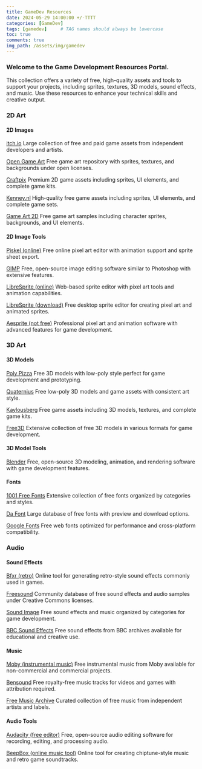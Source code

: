 ```yaml
---
title: GameDev Resources
date: 2024-05-29 14:00:00 +/-TTTT
categories: [GameDev]
tags: [gamedev]     # TAG names should always be lowercase
toc: true
comments: true
img_path: /assets/img/gamedev
---
```

### Welcome to the Game Development Resources Portal.
This collection offers a variety of free, high-quality assets and tools to support your projects, including sprites, textures, 3D models, sound effects, and music. Use these resources to enhance your technical skills and creative output.

### 2D Art

#### 2D Images

[itch.io](https://itch.io/game-assets/free/tag-2d)
Large collection of free and paid game assets from independent developers and artists.

[Open Game Art](https://opengameart.org/)
Free game art repository with sprites, textures, and backgrounds under open licenses.

[Craftpix](https://craftpix.net/)
Premium 2D game assets including sprites, UI elements, and complete game kits.

[Kenney.nl](https://www.kenney.nl/assets/category:2D?sort=update)
High-quality free game assets including sprites, UI elements, and complete game sets.

[Game Art 2D](https://www.gameart2d.com/freebies)
Free game art samples including character sprites, backgrounds, and UI elements.

#### 2D Image Tools

[Piskel (online)](https://www.piskelapp.com/)
Free online pixel art editor with animation support and sprite sheet export.

[GIMP](https://www.gimp.org/)
Free, open-source image editing software similar to Photoshop with extensive features.

[LibreSprite (online)](https://libresprite.github.io/online/)
Web-based sprite editor with pixel art tools and animation capabilities.

[LibreSprite (download)](https://libresprite.github.io/#!/downloads)
Free desktop sprite editor for creating pixel art and animated sprites.

[Aesprite (not free)](https://www.aseprite.org)
Professional pixel art and animation software with advanced features for game development.

### 3D Art

#### 3D Models

[Poly Pizza](https://poly.pizza/)
Free 3D models with low-poly style perfect for game development and prototyping.

[Quaternius](https://quaternius.com/)
Free low-poly 3D models and game assets with consistent art style.

[Kaylousberg](https://www.kaylousberg.com/game-assets)
Free game assets including 3D models, textures, and complete game kits.

[Free3D](https://free3d.com/)
Extensive collection of free 3D models in various formats for game development.

#### 3D Model Tools

[Blender](https://www.blender.org/download/releases/)
Free, open-source 3D modeling, animation, and rendering software with game development features.

#### Fonts

[1001 Free Fonts](https://www.1001freefonts.com/)
Extensive collection of free fonts organized by categories and styles.

[Da Font](https://www.dafont.com/)
Large database of free fonts with preview and download options.

[Google Fonts](https://fonts.google.com/)
Free web fonts optimized for performance and cross-platform compatibility.

### Audio

#### Sound Effects

[Bfxr (retro)](https://www.bfxr.net/)
Online tool for generating retro-style sound effects commonly used in games.

[Freesound](https://freesound.org/)
Community database of free sound effects and audio samples under Creative Commons licenses.

[Sound Image](https://soundimage.org/)
Free sound effects and music organized by categories for game development.

[BBC Sound Effects](https://sound-effects.bbcrewind.co.uk/)
Free sound effects from BBC archives available for educational and creative use.

#### Music

[Moby (instrumental music)](https://mobygratis.com/)
Free instrumental music from Moby available for non-commercial and commercial projects.

[Bensound](https://www.bensound.com/free-music-for-videos)
Free royalty-free music tracks for videos and games with attribution required.

[Free Music Archive](https://freemusicarchive.org/home)
Curated collection of free music from independent artists and labels.

#### Audio Tools

[Audacity (free editor)](https://www.audacityteam.org/)
Free, open-source audio editing software for recording, editing, and processing audio.

[BeepBox (online music tool)](https://www.beepbox.co)
Online tool for creating chiptune-style music and retro game soundtracks.





